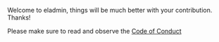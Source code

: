 Welcome to eladmin, things will be much better with your contribution. Thanks!

Please make sure to read and observe the [Code of Conduct](CODE_OF_CONDUCT.md)
